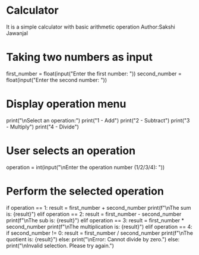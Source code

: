 # Calculator 
It is a simple calculator with basic arithmetic operation 
Author:Sakshi Jawanjal 

# Taking two numbers as input
first_number = float(input("Enter the first number: "))
second_number = float(input("Enter the second number: "))

# Display operation menu
print("\nSelect an operation:")
 print("1 - Add")
  print("2 - Subtract")
   print("3 - Multiply")
    print("4 - Divide")

# User selects an operation
operation = int(input("\nEnter the operation number (1/2/3/4): "))

# Perform the selected operation
if operation == 1:
    result = first_number + second_number
    print(f"\nThe sum is: {result}")
elif operation == 2:
    result = first_number - second_number
    print(f"\nThe sub is: {result}")
elif operation == 3:
    result = first_number * second_number
    print(f"\nThe multiplication is: {result}")
elif operation == 4:
    if second_number != 0:
        result = first_number / second_number
        print(f"\nThe quotient is: {result}")
    else:
        print("\nError: Cannot divide by zero.")
else:
    print("\nInvalid selection. Please try again.")
